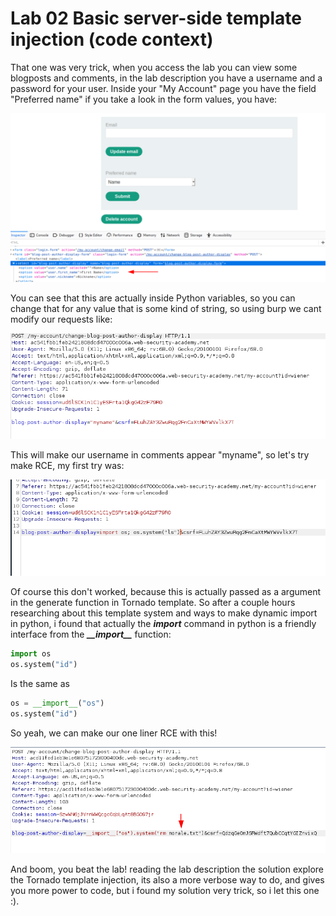 # Lab 02 Basic server-side template injection (code context)


That one was very trick, when you access the lab you can view some blogposts and comments, in the lab description you have a username and a password for your user. Inside your "My Account" page you have the field "Preferred name" if you take a look in the form values, you have:

![](screenshoot/form_values.png)


You can see that this are actually inside Python variables, so you can change that for any value that is some kind of string, so using burp we cant modify our requests like:


![](screenshoot/understand_output.png)

This will make our username in comments appear "myname", so let's try make RCE, my first try was:

![](screenshoot/rce_test1.png)

Of course this don't worked, because this is actually passed as a argument in the generate function in Tornado template. So after a couple hours researching about this template system and ways to make dynamic import in python, i found that actually the ***import*** command in python is a friendly interface from the ***\_\_import\_\_*** function:

```python
import os
os.system("id")
```
Is the same as
```python
os = __import__("os")
os.system("id")
```

So yeah, we can make our one liner RCE with this!

![](screenshoot/dynamic_import.png)


And boom, you beat the lab! reading the lab description the solution explore the Tornado template injection, its also a more verbose way to do, and gives you more power to code, but i found my solution very trick, so i let this one :).